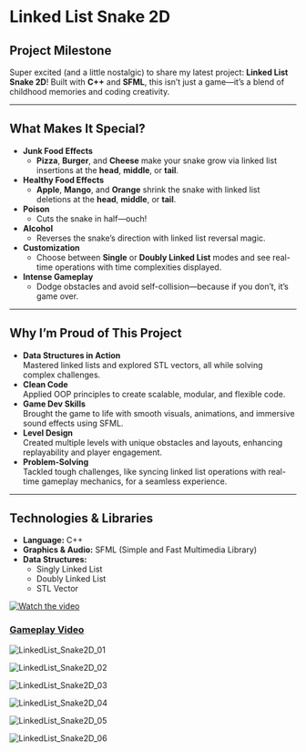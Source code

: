 # Linked List Snake 2D

## Project Milestone

Super excited (and a little nostalgic) to share my latest project: **Linked List Snake 2D**! Built with **C++** and **SFML**, this isn’t just a game—it’s a blend of childhood memories and coding creativity.

---

## What Makes It Special?

- **Junk Food Effects**  
  - **Pizza**, **Burger**, and **Cheese** make your snake grow via linked list insertions at the **head**, **middle**, or **tail**.
- **Healthy Food Effects**  
  - **Apple**, **Mango**, and **Orange** shrink the snake with linked list deletions at the **head**, **middle**, or **tail**.
- **Poison**  
  - Cuts the snake in half—ouch!
- **Alcohol**  
  - Reverses the snake’s direction with linked list reversal magic.
- **Customization**  
  - Choose between **Single** or **Doubly Linked List** modes and see real-time operations with time complexities displayed.
- **Intense Gameplay**  
  - Dodge obstacles and avoid self-collision—because if you don’t, it’s game over.

---

## Why I’m Proud of This Project

- **Data Structures in Action**  
  Mastered linked lists and explored STL vectors, all while solving complex challenges.
- **Clean Code**  
  Applied OOP principles to create scalable, modular, and flexible code.
- **Game Dev Skills**  
  Brought the game to life with smooth visuals, animations, and immersive sound effects using SFML.
- **Level Design**  
  Created multiple levels with unique obstacles and layouts, enhancing replayability and player engagement.
- **Problem-Solving**  
  Tackled tough challenges, like syncing linked list operations with real-time gameplay mechanics, for a seamless experience.

---

## Technologies & Libraries

- **Language:** C++
- **Graphics & Audio:** SFML (Simple and Fast Multimedia Library)
- **Data Structures:**  
  - Singly Linked List  
  - Doubly Linked List  
  - STL Vector

[![Watch the video](https://img.youtube.com/vi/Dq414KbkRGU/maxresdefault.jpg)](https://youtu.be/Dq414KbkRGU)

### [Gameplay Video](https://youtu.be/Dq414KbkRGU)

![LinkedList_Snake2D_01](https://github.com/user-attachments/assets/c2ae8fe6-7523-4641-9779-1788a9af9b97)

![LinkedList_Snake2D_02](https://github.com/user-attachments/assets/196e19d8-18c1-4873-a906-17457325a5fe)

![LinkedList_Snake2D_03](https://github.com/user-attachments/assets/55c69531-72ec-4581-bd8f-ed54a2dd611b)

![LinkedList_Snake2D_04](https://github.com/user-attachments/assets/75f5f8d1-e1b6-40ec-80f2-452b00b91df0)

![LinkedList_Snake2D_05](https://github.com/user-attachments/assets/af2f3ff8-fa78-4945-9167-7b298d9c3186)

![LinkedList_Snake2D_06](https://github.com/user-attachments/assets/537a0396-8a57-4dd1-964b-6b2057d0527f)
